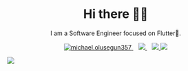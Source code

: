 <h1 align='center'>Hi there 👋🏾</h1>

<p align='center'>I am a Software Engineer focused on Flutter💙. </p>

<p align='center'>
  <a href="https://instagram.com/michael.olusegun357" target="blank">
  <img src="https://img.shields.io/badge/Instagram%20-%23E4405F.svg?&style=for-the-badge&logo=Instagram&logoColor=white" alt="michael.olusegun357"/>
  </a>&nbsp;&nbsp;
<a href="mailto:michaelolusegun357@gmail.com">
  <img src="https://img.shields.io/badge/email me-%23D14836.svg?&style=for-the-badge&logo=gmail&logoColor=white" />
</a>&nbsp;&nbsp;
  <a href="http://wa.me/22999249702?text=Hello Michael">
  <img src="https://img.shields.io/badge/whatsapp-%34B7F1.svg?&style=for-the-badge&logo=whatsapp&logoColor=white" />
</a>
<img src="https://gpvc.arturio.dev/mikkyboy2005" />
</p>




<img src="https://github-readme-stats.vercel.app/api?username=ankur8699&&show_icons=true&title_color=ffffff&icon_color=bb2acf&text_color=daf7dc&bg_color=19191">
